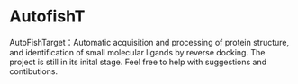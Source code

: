 # AutofishT
AutoFishTarget：Automatic acquisition and processing of protein structure, and identification of small molecular ligands by reverse docking.
The project is still in its inital stage. Feel free to help with suggestions and contibutions.
